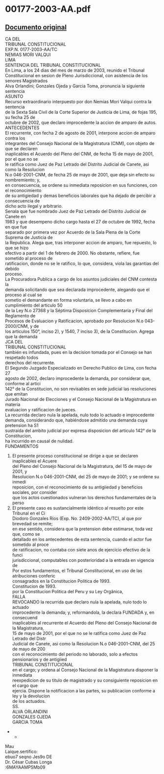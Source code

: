 
00177-2003-AA.pdf
=================
  
[Documento original](https://tc.gob.pe/jurisprudencia/2003/00177-2003-AA.pdf)  
---  
CA DEL  
TRIBUNAL CONSTITUCIONAL  
EXP.N. 0177-2003-AA/TC  
NEMIAS MORI VALQUI  
LIMA  
SENTENCIA DEL TRIBUNAL CONSTITUCIONAL  
En Lima, a los 24 dias del mes de marzo de 2003, reunido el Tribunal  
Constitucional en sesion de Pleno Jurisdiccional, con asistencia de los senores Magistrados  
Alva Orlandini; Gonzales Ojeda y Garcia Toma, pronuncia la siguiente sentencia  
ASUNTO  
Recurso extraordinario interpuesto por don Nemias Mori Valqui contra la sentencia  
de la Sexta Sala Civil de la Corte Superior de Justicia de Lima, de fojas 195, su fecha 25 de  
octubre de 2002, que declaro improcedente la accion de amparo de autos.  
ANTECEDENTES  
El recurrente, con fecha 2 de agosto de 2001, interpone accion de amparo contra los  
integrantes del Consejo Nacional de la Magistratura (CNM), con objeto de que se declaren  
inaplicables el Acuerdo del Pleno del CNM, de fecha 15 de mayo de 2001, por el que no se  
le ratifica como Juez de Paz Letrado del Distrito Judicial de Canete, asi como la Resolucion  
N.o 046-2001-CNM, de fecha 25 de mayo de 2001, que deja sin efecto su nombremiento; y,  
en consecuencia, se ordene su inmediata reposicion en sus funciones, con el reconocimiento  
de su antigiedad y demas beneficios laborales que ha dejado de percibir a consecuencia de  
dicho acto ilegal y arbitrario.  
Senala que fue nombrado Juez de Paz Letrado del Distrito Judicial de Canete en  
1983 y que desempeno dicho cargo hasta el 27 de octubre de 1992, fecha en que fue  
separado por primera vez por Acuerdo de la Sala Plena de la Corte Suprema de Justicia de  
la Republica. Alega que, tras interponer accion de amparo, fue repuesto, lo que se hizo  
efectivo a partir del 1 de febrero de 2000. No obstante, refiere, fue sometido al proceso de  
ratificacion, donde no se le ratifico, lo que, considera, viola las garantias del debido  
proceso.  
La Procuradora Publica a cargo de los asuntos judiciales del CNM contesta la  
demanda solicitando que sea declarada improcedente, alegando que el proceso al cual se  
sometio el demandante en forma voluntaria, se llevo a cabo en cumplimiento del articulo 50  
de la Ley N.o 27368 y la Séptima Disposicion Complementaria y Final del Reglamento de  
Procesos de Evaluacion y Ratificacion, aprobado por Resolucion N.o 043-2000/CNM, y de  
los articulos 150°, inciso 2), y 1540, 7 inciso 3), de la Constitucion. Agrega que la demanda  
JCA DEL  
TRIBUNAL CONSTITUCIONAL  
también es infundada, pues en la decision tomada por el Consejo se han respetado todos  
derechos del recurrente.  
El Segundo Juzgado Especializado en Derecho Publico de Lima, con fecha 27  
agosto de 2002, declaro improcedente la demanda, por considerar que, conforme al artici  
142° de la Constitucion, no son revisables en sede judicial las resoluciones que emitan  
Jurado Nacional de Elecciones y el Consejo Nacional de la Magistratura en materia  
evaluacion y ratificacion de jueces.  
La recurrida declaro nula la apelada, nulo todo lo actuado e improcedente  
demanda, considerando que, habiéndose admitido una demanda cuya pretension ha S1  
sustraida del ambito judicial por expresa disposicion del articulo 142° de la Constitucion,  
ha incurrido en causal de nulidad.  
FUNDAMENTOS  
1. El presente proceso constitucional se dirige a que se declaren inaplicables el Acuere  
del Pleno del Consejo Nacional de la Magistratura, del 15 de mayo de 2001, y  
Resolucion N.o 046-2001-CNM, del 25 de mayo de 2001; y se ordene su inmedi  
reposicion, con el reconocimiento de su antigiiedad y beneficios sociales, por consider  
que los actos cuestionados vulneran los derechos fundamentales de la perso  
2. El presente caso es sustancialmente idéntico al resuelto por este Tribunal en el Ci  
Diodoro Gonzales Rios (Exp. No. 2409-2002-AA/TC), al que por brevedad se remite;  
en ese sentido, considera que la pretension debe estimarse, toda vez que, como se  
detallado en los antecedentes de esta sentencia, cuando el actor fue sometido al proce  
de ratificacion, no contaba con siete anos de ejercicio efectivo de la funci  
jurisdiccional, computables con posterioridad a la entrada en vigencia de  
Por estos fundamentos, el Tribunal Constitucional, en uso de las atribuciones conferic  
consagrados en la Constitucion Politica de 1993.  
Constitucion de 1993.  
por la Constitucion Politica del Peru y su Ley Orgânica,  
FALLA  
REVOCANDO la recurrida que declaro nula la apelada, nulo todo lo actuado  
improcedente la demanda; y, reformandola, la declara FUNDADA y, en consecuend  
inaplicables al recurrente el Acuerdo del Pleno del Consejo Nacional de la Magistratura,  
15 de mayo de 2001, por el que no se le ratifica como Juez de Paz Letrado del Distr  
Judicial de Canete, asi como la Resolucion N.o 046-2001-CNM, del 25 de mayo de 200  
con el reconocimiento del periodo no laborado, solo a efectos pensionarios y de antigiied  
TRIBUNAL CONSTITUCIONAL  
en el cargo; y ordena al Consejo Nacional de la Magistratura disponer la inmediata  
reexpedicion de su titulo de magistrado y su consiguiente reposicion en el cargo que  
ejercia. Dispone la notificacion a las partes, su publicacion conforme a ley y la devolucion  
de los actuados.  
SS.  
ALVA ORLANDINI  
GONZALES OJEDA  
GARCIA TOMA  
   
- -  
Mau  
Laique.sertifico:  
ebuo7 seqno Jes9o DE  
Dr. César Cubas Longa  
:6MAYAAMPSMb09